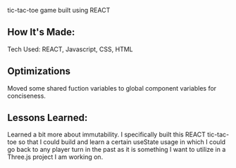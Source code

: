 tic-tac-toe game built using REACT

## How It's Made:

Tech Used: REACT, Javascript, CSS, HTML


## Optimizations

Moved some shared fuction variables to global component variables for conciseness.

## Lessons Learned:

Learned a bit more about immutability. I specifically built this REACT tic-tac-toe so that I could build and learn a certain useState usage in which I could go back to any player turn in the past as it is something I want to utilize in a Three.js project I am working on.
